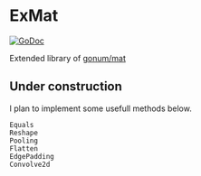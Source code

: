 # ExMat

[![GoDoc](http://img.shields.io/badge/go-documentation-blue.svg?style=flat-square)](http://godoc.org/github.com/lon9/exmat)

Extended library of [gonum/mat](https://github.com/gonum)

## Under construction

I plan to implement some usefull methods below.

```
Equals
Reshape
Pooling
Flatten
EdgePadding
Convolve2d
```
